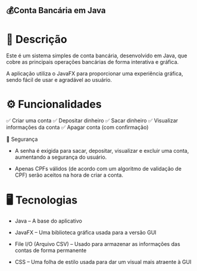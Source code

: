 ## 💰Conta Bancária em Java

# 📌 Descrição
Este é um sistema simples de conta bancária, desenvolvido em Java, que cobre as principais operações bancárias de forma interativa e gráfica.

A aplicação utiliza o JavaFX para proporcionar uma experiência gráfica, sendo fácil de usar e agradável ao usuário.
 
# ⚙ Funcionalidades

✅ Criar uma conta
✅ Depositar dinheiro
✅ Sacar dinheiro 
✅ Visualizar informações da conta
✅ Apagar conta (com confirmação)

🔐 Segurança
- A senha é exigida para sacar, depositar, visualizar e excluir uma conta, aumentando a segurança do usuário.

- Apenas CPFs válidos (de acordo com um algoritmo de validação de CPF) serão aceitos na hora de criar a conta.

# 🖥 Tecnologias
- Java – A base do aplicativo

- JavaFX – Uma biblioteca gráfica usada para a versão GUI

- File I/O (Arquivo CSV) – Usado para armazenar as informações das contas de forma permanente

- CSS – Uma folha de estilo usada para dar um visual mais atraente à GUI